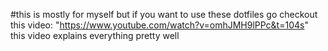 #this is mostly for myself but if you want to use these dotfiles go checkout this video:
"https://www.youtube.com/watch?v=omhJMH9lPPc&t=104s" this video explains everything pretty well
